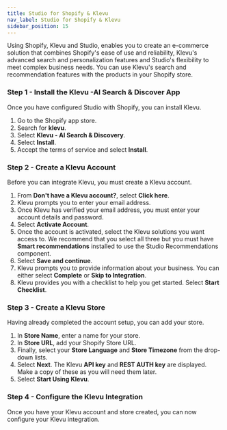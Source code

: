 ```yaml
---
title: Studio for Shopify & Klevu
nav_label: Studio for Shopify & Klevu
sidebar_position: 15
---
```


Using Shopify, Klevu and Studio, enables you to create an e-commerce solution that combines Shopify's ease of use and reliability, Klevu's advanced search and personalization features and Studio's flexibility to meet complex business needs. You can use Klevu's search and recommendation features with the products in your Shopify store.

### Step 1 - Install the Klevu -AI Search & Discover App

Once you have configured Studio with Shopify, you can install Klevu.

1. Go to the Shopify app store.
2. Search for **klevu**.
3. Select **Klevu - AI Search & Discovery**.
4. Select **Install**.
5. Accept the terms of service and select **Install**.

### Step 2 - Create a Klevu Account

Before you can integrate Klevu, you must create a Klevu account.

1. From **Don't have a Klevu account?**, select **Click here**.
2. Klevu prompts you to enter your email address.
3. Once Klevu has verified your email address, you must enter your account details and password.
4. Select **Activate Account**.
5. Once the account is activated, select the Klevu solutions you want access to. We recommend that you select all three but you must have **Smart recommendations** installed to use the Studio Recommendations component.
6. Select **Save and continue**.
7. Klevu prompts you to provide information about your business. You can either select **Complete** or **Skip to Integration**.
8. Klevu provides you with a checklist to help you get started. Select **Start Checklist**.

### Step 3 - Create a Klevu Store

Having already completed the account setup, you can add your store. 

1. In **Store Name**, enter a name for your store. 
1. In **Store URL**, add your Shopify Store URL.
1. Finally, select your **Store Language** and **Store Timezone** from the drop-down lists.
1. Select **Next**. The Klevu **API key** and **REST AUTH key** are displayed. Make a copy of these as you will need them later.
1. Select **Start Using Klevu**.

### Step 4 - Configure the Klevu Integration

Once you have your Klevu account and store created, you can now configure your Klevu integration.